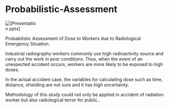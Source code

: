 # Probabilistic-Assessment

<img alt = "[Presentation pptx]" src = "https://user-images.githubusercontent.com/54496175/186910587-bd91a0c5-56c2-48a6-8dd9-c15d04b77518.png"
     style= "display: inline-block; margin: 0 auto; max-width: 100px">

Probabilistic Assessment of Dose to Workers due to Radiological Emergency Situation.

Industrial radiography workers commonly use high radioactivity source and carry out the work in poor conditions. Thus, when the event of an unexpected accident occurs, workers are more likely to be exposed to high doses.

In the actual accident case, the variables for calculating dose such as time, distance, shielding are not sure and it has high uncertainty. 

Methodology of this study could not only be applied in accident of radiation worker but also radiological terror for public..

